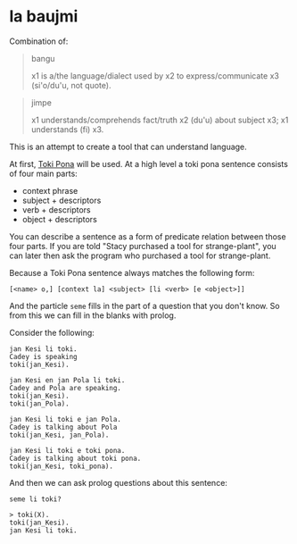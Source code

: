 # la baujmi

Combination of:

> bangu
> 
> x1 is a/the language/dialect used by x2 to express/communicate x3 (si'o/du'u, not quote).

> jimpe
> 
> x1 understands/comprehends fact/truth x2 (du'u) about subject x3; x1 understands (fi) x3.

This is an attempt to create a tool that can understand language. 

At first, [Toki Pona](http://tokipona.net) will be used. At a high level a toki pona sentence consists of four main parts:

- context phrase
- subject + descriptors
- verb + descriptors
- object + descriptors

You can describe a sentence as a form of predicate relation between those four parts. If you are told "Stacy purchased a tool for strange-plant", you can later then ask the program who purchased a tool for strange-plant.

Because a Toki Pona sentence always matches the following form:

```
[<name> o,] [context la] <subject> [li <verb> [e <object>]]
```

And the particle `seme` fills in the part of a question that you don't know. So from this we can fill in the blanks with prolog.

Consider the following:

```
jan Kesi li toki.
Cadey is speaking
toki(jan_Kesi).

jan Kesi en jan Pola li toki.
Cadey and Pola are speaking.
toki(jan_Kesi).
toki(jan_Pola).

jan Kesi li toki e jan Pola.
Cadey is talking about Pola
toki(jan_Kesi, jan_Pola).

jan Kesi li toki e toki pona.
Cadey is talking about toki pona.
toki(jan_Kesi, toki_pona).
```

And then we can ask prolog questions about this sentence:

```
seme li toki?
```

```
> toki(X).
toki(jan_Kesi).
jan Kesi li toki.
```
